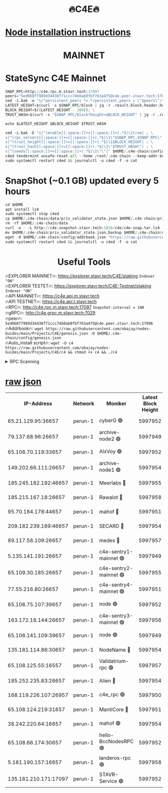<h1 align="center"> 🔥C4E🔥</h1>

[Node installation instructions](https://github.com/obajay/nodes-Guides/tree/main/Projects/C4E)
=

<h1 align="center"> MAINNET</h1>

# StateSync C4E Mainnet
```python
SNAP_RPC=http://c4e.rpc.m.stavr.tech:17097
peers="5ed0b8f7989d34438f71ccc74b0ab0fbf763a475@c4e.peer.stavr.tech:17096"
sed -i.bak -e "s/^persistent_peers *=.*/persistent_peers = \"$peers\"/" $HOME/.c4e-chain/config/config.toml
LATEST_HEIGHT=$(curl -s $SNAP_RPC/block | jq -r .result.block.header.height); \
BLOCK_HEIGHT=$((LATEST_HEIGHT - 100)); \
TRUST_HASH=$(curl -s "$SNAP_RPC/block?height=$BLOCK_HEIGHT" | jq -r .result.block_id.hash)

echo $LATEST_HEIGHT $BLOCK_HEIGHT $TRUST_HASH

sed -i.bak -E "s|^(enable[[:space:]]+=[[:space:]]+).*$|\1true| ; \
s|^(rpc_servers[[:space:]]+=[[:space:]]+).*$|\1\"$SNAP_RPC,$SNAP_RPC\"| ; \
s|^(trust_height[[:space:]]+=[[:space:]]+).*$|\1$BLOCK_HEIGHT| ; \
s|^(trust_hash[[:space:]]+=[[:space:]]+).*$|\1\"$TRUST_HASH\"| ; \
s|^(seeds[[:space:]]+=[[:space:]]+).*$|\1\"\"|" $HOME/.c4e-chain/config/config.toml
c4ed tendermint unsafe-reset-all --home /root/.c4e-chain --keep-addr-book
sudo systemctl restart c4ed && journalctl -u c4ed -f -o cat
```
# SnapShot (~0.1 GB) updated every 5 hours
```python
cd $HOME
apt install lz4
sudo systemctl stop c4ed
cp $HOME/.c4e-chain/data/priv_validator_state.json $HOME/.c4e-chain/priv_validator_state.json.backup
rm -rf $HOME/.c4e-chain/data
curl -o - -L http://c4e.snapshot.stavr.tech:1018/c4e/c4e-snap.tar.lz4 | lz4 -c -d - | tar -x -C $HOME/.c4e-chain --strip-components 2
mv $HOME/.c4e-chain/priv_validator_state.json.backup $HOME/.c4e-chain/data/priv_validator_state.json
wget -O $HOME/.c4e-chain/config/addrbook.json "https://raw.githubusercontent.com/obajay/nodes-Guides/main/Projects/C4E/addrbook.json"
sudo systemctl restart c4ed && journalctl -u c4ed -f -o cat
```
 <h1 align="center"> Useful Tools</h1>

🔥EXPLORER MAINNET🔥:  https://explorer.stavr.tech/C4E/staking            `Indexer "ON"` \
🔥EXPLORER TESTET🔥:   https://explorer.stavr.tech/C4E-Testnet/staking     `Indexer "ON"` \
🔥API MAINNET🔥:       https://c4e.api.m.stavr.tech \
🔥API TESTNET🔥:       https://c4e.api.t.stavr.tech \
🔥RPC🔥:               http://c4e.rpc.m.stavr.tech:17097                  `Snapshot-interval = 100` \
🔥gRPC🔥:              http://c4e.grpc.m.stavr.tech:7029 \
🔥peer🔥:              `5ed0b8f7989d34438f71ccc74b0ab0fbf763a475@c4e.peer.stavr.tech:17096` \
🔥Addrbook🔥:    ```wget https://raw.githubusercontent.com/obajay/nodes-Guides/main/Projects/C4E/genesis.json -O $HOME/.c4e-chain/config/genesis.json``` \
🔥Auto_install script🔥: ```wget -O c4 https://raw.githubusercontent.com/obajay/nodes-Guides/main/Projects/C4E/c4 && chmod +x c4 && ./c4```





<details>
<summary>RPC Scanning</summary>

<h2 align="center"> We scan nodes in real time every 4 hours. And we provide the final result of RPC endpoints.
We cannot influence the operation of these nodes in any way. </h2>


```python
If Voting Power is higher than 0 --> then the Node is a validator of the network and may be subject to attack and be a potential threat to the chain.
```
```python
We marked such validators with a red symbol
```

</details>

[raw json](https://rpc-check.c4e.stavr.tech/c4e/rpc-c4e-result.json)
=



<table><tr><th>IP-Address</th><th>Network</th><th>Moniker</th><th>Latest Block Height</th><th>Earliest Block Height</th><th>Catching Up</th><th>Voting Power</th><th>Scan Time</th></tr><tr><td>65.21.129.95:36657</td><td>perun-1</td><td>cyberG 🟢</td><td>5997952</td><td>0</td><td>False</td><td>0</td><td>2023-11-24T14:35:10.066248082UTC</td></tr><tr><td>79.137.68.96:26657</td><td>perun-1</td><td>archive-node2 🟢</td><td>5997949</td><td>1</td><td>False</td><td>0</td><td>2023-11-24T14:34:53.343254077UTC</td></tr><tr><td>65.108.70.119:33657</td><td>perun-1</td><td>AlxVoy 🟢</td><td>5997952</td><td>1</td><td>False</td><td>0</td><td>2023-11-24T14:35:09.733003265UTC</td></tr><tr><td>149.202.66.111:26657</td><td>perun-1</td><td>archive-node1 🟢</td><td>5997954</td><td>1</td><td>False</td><td>0</td><td>2023-11-24T14:35:26.256416010UTC</td></tr><tr><td>185.245.182.192:46657</td><td>perun-1</td><td>Meerlabs 🔴</td><td>5997955</td><td>1051501</td><td>False</td><td>493550</td><td>2023-11-24T14:35:31.844164334UTC</td></tr><tr><td>185.215.167.18:26657</td><td>perun-1</td><td>Rawalot 🔴</td><td>5997958</td><td>1090501</td><td>False</td><td>579034</td><td>2023-11-24T14:35:46.014872048UTC</td></tr><tr><td>95.70.184.178:44657</td><td>perun-1</td><td>mahof 🔴</td><td>5997951</td><td>2342001</td><td>False</td><td>1357006</td><td>2023-11-24T14:35:09.016777968UTC</td></tr><tr><td>209.182.239.169:46657</td><td>perun-1</td><td>SECARD 🔴</td><td>5997954</td><td>2616101</td><td>False</td><td>675729</td><td>2023-11-24T14:35:23.602469041UTC</td></tr><tr><td>89.117.58.109:26657</td><td>perun-1</td><td>medes 🔴</td><td>5997957</td><td>2826001</td><td>False</td><td>471345</td><td>2023-11-24T14:35:40.929691286UTC</td></tr><tr><td>5.135.141.191:26657</td><td>perun-1</td><td>c4e-sentry1-mainnet 🟢</td><td>5997949</td><td>4267001</td><td>False</td><td>0</td><td>2023-11-24T14:34:53.005027355UTC</td></tr><tr><td>65.109.30.185:26657</td><td>perun-1</td><td>c4e-sentry2-mainnet 🟢</td><td>5997955</td><td>5186001</td><td>False</td><td>0</td><td>2023-11-24T14:35:31.509902497UTC</td></tr><tr><td>77.55.216.80:26657</td><td>perun-1</td><td>c4e-sentry4-mainnet 🟢</td><td>5997951</td><td>5187001</td><td>False</td><td>0</td><td>2023-11-24T14:35:09.384016426UTC</td></tr><tr><td>65.108.75.107:39657</td><td>perun-1</td><td>node 🟢</td><td>5997952</td><td>5198801</td><td>False</td><td>0</td><td>2023-11-24T14:35:12.802494068UTC</td></tr><tr><td>163.172.18.144:26657</td><td>perun-1</td><td>c4e-sentry3-mainnet 🟢</td><td>5997956</td><td>5286001</td><td>False</td><td>0</td><td>2023-11-24T14:35:34.482935746UTC</td></tr><tr><td>65.108.141.109:39657</td><td>perun-1</td><td>node 🟢</td><td>5997949</td><td>5303301</td><td>False</td><td>0</td><td>2023-11-24T14:34:55.740316054UTC</td></tr><tr><td>135.181.114.86:30657</td><td>perun-1</td><td>NodeName 🔴</td><td>5997954</td><td>5508301</td><td>False</td><td>333717</td><td>2023-11-24T14:35:26.625905343UTC</td></tr><tr><td>65.108.125.55:16557</td><td>perun-1</td><td>Validatrium-rpc 🟢</td><td>5997957</td><td>5551301</td><td>False</td><td>0</td><td>2023-11-24T14:35:43.296155057UTC</td></tr><tr><td>185.252.235.83:26657</td><td>perun-1</td><td>Alien 🔴</td><td>5997954</td><td>5736001</td><td>False</td><td>380508</td><td>2023-11-24T14:35:26.996007380UTC</td></tr><tr><td>168.119.226.107:26957</td><td>perun-1</td><td>c4e_rpc 🟢</td><td>5997950</td><td>5897950</td><td>False</td><td>0</td><td>2023-11-24T14:35:02.096799849UTC</td></tr><tr><td>65.108.124.219:31657</td><td>perun-1</td><td>MantiCore 🔴</td><td>5997951</td><td>5897951</td><td>False</td><td>837365</td><td>2023-11-24T14:35:08.570246731UTC</td></tr><tr><td>38.242.220.64:16657</td><td>perun-1</td><td>mahof 🟢</td><td>5997954</td><td>5980001</td><td>False</td><td>0</td><td>2023-11-24T14:35:23.930468921UTC</td></tr><tr><td>65.108.66.174:30657</td><td>perun-1</td><td>hello-BccNodesRPC 🟢</td><td>5997952</td><td>5985401</td><td>False</td><td>0</td><td>2023-11-24T14:35:10.388623989UTC</td></tr><tr><td>5.181.190.157:16657</td><td>perun-1</td><td>landeros-rpc 🟢</td><td>5997958</td><td>5991001</td><td>False</td><td>0</td><td>2023-11-24T14:35:45.705847008UTC</td></tr><tr><td>135.181.210.171:17097</td><td>perun-1</td><td>STAVR-Service 🟢</td><td>5997952</td><td>5997001</td><td>False</td><td>0</td><td>2023-11-24T14:35:15.175486907UTC</td></tr></table>
